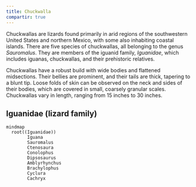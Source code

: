 ```yaml
---
title: Chuckwalla
compartir: true
---
```

Chuckwallas are lizards found primarily in arid regions of the southwestern United States and northern Mexico, with some also inhabiting coastal islands. There are five species of chuckwallas, all belonging to the genus _Sauromalus_. They are members of the iguanid family, _Iguanidae_, which includes iguanas, chuckwallas, and their prehistoric relatives.

Chuckwallas have a robust build with wide bodies and flattened midsections. Their bellies are prominent, and their tails are thick, tapering to a blunt tip. Loose folds of skin can be observed on the neck and sides of their bodies, which are covered in small, coarsely granular scales. Chuckwallas vary in length, ranging from 15 inches to 30 inches.

## Iguanidae (lizard family)

<!-- <img alt="iguanidae lizarf family" src="https://raw.githubusercontent.com/semanticdata/public-test/main/PNG/iguanidae-lizard-family.png" /> -->

```mermaid
mindmap
  root((Iguanidae))
	    Iguana
	    Sauromalus
	    Ctenosaura
	    Conolophus
	    Dipsosaurus
	    Amblyrhynchus
	    Brachylophus
	    Cyclura
	    Cachryx
```
